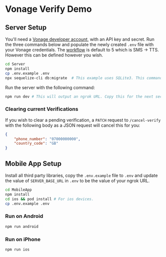 # Vonage Verify Demo

## Server Setup

You'll need a [Vonage developer account](https://dashboard.nexmo.com/), with an API key and secret. Run the three commands below and populate the newly created `.env` file with your Vonage credentials. The [workflow](https://developer.vonage.com/verify/guides/workflows-and-events) is default to 5 which is SMS -> TTS. However this can be defined however you wish.

```bash
cd Server
npm install
cp .env.example .env
npx sequelize-cli db:migrate  # This example uses SQLite3. This command will create the sqlite3 database file, and run any migrations.
```

Run the server with the following command:

```bash
npm run dev # This will output an ngrok URL. Copy this for the next section.
```

### Clearing current Verifications

If you wish to clear a pending verification, a `PATCH` request to `/cancel-verify` with the following body as a JSON request will cancel this for you:

```json
{
    "phone_number": "07000000000",
    "country_code": "GB"
}
```

## Mobile App Setup

Install all third party libraries, copy the `.env.example` file to `.env` and update the value of `SERVER_BASE_URL` in `.env` to be the value of your ngrok URL.

```bash
cd MobileApp
npm install
cd ios && pod install # For ios devices.
cp .env.example .env
```

### Run on Android

```bash
npm run android
```

### Run on iPhone

```bash
npm run ios
```
